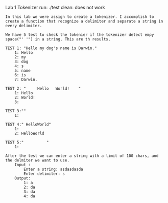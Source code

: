 Lab 1 Tokenizer
    run: ./test
    clean: does not work

    In this lab we were assign to create a tokenizer. I accomplish to create a function that recognize a delimiter and separate a string in every delimiter.
    
    We have 5 test to check the tokenier if the tokenizer detect empy space("' '") in a string. This are th results.
    
    TEST 1: "Hello my dog's name is Darwin."
        1: Hello 
        2: my   
        3: dog 
        4: s 
        5: name 
        6: is 
        7: Darwin. 

    TEST 2: "     Hello   World!    "
        1: Hello 
        2: World! 
        3:  

    TEST 3:""
        1:  

    TEST 4:" HelloWorld"
        1:  
        2: HelloWorld 

    TEST 5:"          "
        1:  
        
    After the test we can enter a string with a limit of 100 chars, and the delmiter we want to use.
        Input :
            Enter a string: asdasdasda
            Enter delimiter: s
        Output:
            1: a 
            2: da 
            3: da 
            4: da
